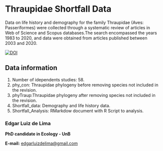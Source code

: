 # Thraupidae Shortfall Data

Data on life history and demography for the family Thraupidae (Aves: Passeriformes) were collected through a systematic review 
of articles in Web of Science and Scopus databases.The search encompassed the years 1983 to 2020, and data were obtained from 
articles published between 2003 and 2020.

[![DOI](https://zenodo.org/badge/549153296.svg)](https://zenodo.org/badge/latestdoi/549153296)

## Data information

1. Number of idependents studies: 58.
2. phy_con: Thraupidae phylogeny before removing species not included in the revision.
3. phyTraup:Thraupidae phylogeny after removing species not included in the revision.
4. Shortfall_data: Demography and life history data.
5. Shortfall_Analysis: RMarkdow document with R Script to analysis.


### Edgar Luiz de Lima
**PhD candidate in Ecology - UnB**

**E-mail:** edgarluizdelima@gmail.com


